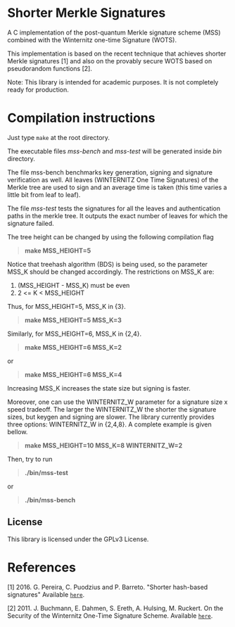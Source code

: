 # Shorter Merkle Signatures
A C implementation of the post-quantum Merkle signature scheme (MSS) combined with the Winternitz one-time Signature (WOTS).

This implementation is based on the recent technique that achieves shorter Merkle signatures [1] and also on the provably secure WOTS based on pseudorandom functions [2].

Note: This library is intended for academic purposes. It is not completely ready for production.


# Compilation instructions

Just type `make` at the root directory.

The executable files *mss-bench* and *mss-test* will be generated inside *bin* directory.

The file mss-bench benchmarks key generation, signing and signature verification as well. All leaves (WINTERNITZ One Time Signatures) of the Merkle tree are used to sign and an average time is taken (this time varies a little bit from leaf to leaf).

The file *mss-test* tests the signatures for all the leaves and authentication paths in the merkle tree. It outputs the exact number of leaves for which the signature failed.

The tree height can be changed by using the following compilation flag

>  **make MSS_HEIGHT=5**

Notice that treehash algorithm (BDS) is being used, so the parameter MSS_K should be changed accordingly.
The restrictions on MSS_K are:

1. (MSS_HEIGHT - MSS_K) must be even
2. 2 <= K < MSS_HEIGHT

Thus, for MSS_HEIGHT=5, MSS_K in {3}.

>  **make MSS_HEIGHT=5 MSS_K=3**

Similarly, for MSS_HEIGHT=6, MSS_K in {2,4}.

>  **make MSS_HEIGHT=6 MSS_K=2**

or

>  **make MSS_HEIGHT=6 MSS_K=4**

Increasing MSS_K increases the state size but signing is faster.

Moreover, one can use the WINTERNITZ_W parameter for a signature size x speed tradeoff.
The larger the WINTERNITZ_W the shorter the signature sizes, but keygen and signing are slower.
The library currently provides three options: WINTERNITZ_W in {2,4,8}.
A complete example is given bellow.

>  **make MSS_HEIGHT=10 MSS_K=8 WINTERNITZ_W=2**

Then, try to run

>  **./bin/mss-test**

or

>  **./bin/mss-bench**


## License
   
This library is licensed under the GPLv3 License.

# References

[1] 2016. G. Pereira, C. Puodzius and P. Barreto. "Shorter hash-based signatures" Available [`here`](http://www.sciencedirect.com/science/article/pii/S0164121215001466).

[2] 2011. J. Buchmann, E. Dahmen, S. Ereth, A. Hulsing, M. Ruckert. On the Security of the Winternitz One-Time Signature Scheme. Available [`here`](https://www.researchgate.net/profile/Andreas_Huelsing/publication/220335447_On_the_Security_of_the_Winternitz_One-Time_Signature_Scheme/links/0c960524bfdf3550f9000000.pdf).
